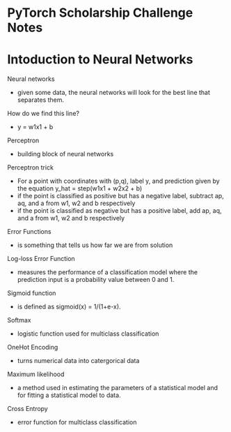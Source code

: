 # PyTorch Scholarship Challenge Notes

# Intoduction to Neural Networks

Neural networks
- given some data, the neural networks will look for the best line that separates them.

How do we find this line?
- y = w1x1 + b

Perceptron
- building block of neural networks

Perceptron trick
- For a point with coordinates with (p,q), label y, and prediction given by the equation y_hat = step(w1x1 + w2x2 + b)
- if the point is classified as positive but has a negative label, subtract ap, aq, and a from w1, w2 and b respectively
- if the point is classified as negative but has a positive label, add ap, aq, and a from w1, w2 and b respectively

Error Functions
- is something that tells us how far we are from solution

Log-loss Error Function
- measures the performance of a classification model where the prediction input is a probability value between 0 and 1. 

Sigmoid function
- is defined as sigmoid(x) = 1/(1+e-x).

Softmax
- logistic function used for multiclass classification

OneHot Encoding
- turns numerical data into catergorical data

Maximum likelihood
- a method used in estimating the parameters of a statistical model and for fitting a statistical model to data.

Cross Entropy
- error function for multiclass classification
